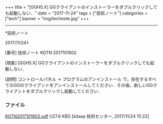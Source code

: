 ﻿+++
title = "[GGH5.X] GGクライアントのインストーラーをダブルクリックしても起動しない．"
date = "2017-11-24"
tags = ["技術ノート"]
categories = ["tech"]
banner = "img/technote.jpg"
+++

-----------------------------------------------------------------------------------------------------------------------------

*技術ノート

2017/11/24*


[番号]
技術ノート KGTN 2017101602

[現象]
[GGH5.X]
GGクライアントのインストーラーをダブルクリックしても起動しない．

[説明]
コントロールパネル → プログラムのアンインストール
で，存在するすべてのGGのクライアントをアンインストールしてください．その後，新しいGGクライアントをダブルクリックし起動してください．


### ファイル

 
 


[KGTN2017101602.pdf](http://techreport.kitasp.net/attachments/download/3863/KGTN2017101602.pdf)
 [(27.6 KB)] [kitasp 技術センター, 2017/11/24
15:22]


 


 

